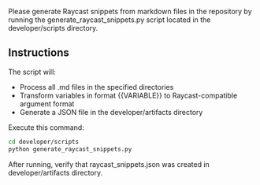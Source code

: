 Please generate Raycast snippets from markdown files in the repository by running the generate_raycast_snippets.py script located in the developer/scripts directory.

## Instructions

The script will:
- Process all .md files in the specified directories
- Transform variables in format {{VARIABLE}} to Raycast-compatible argument format
- Generate a JSON file in the developer/artifacts directory

Execute this command:
```bash
cd developer/scripts
python generate_raycast_snippets.py
```

After running, verify that raycast_snippets.json was created in developer/artifacts directory. 